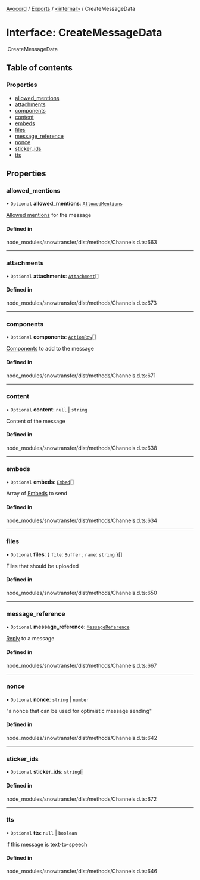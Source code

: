 [Avocord](../README.md) / [Exports](../modules.md) / [<internal\>](../modules/internal_.md) / CreateMessageData

# Interface: CreateMessageData

[<internal>](../modules/internal_.md).CreateMessageData

## Table of contents

### Properties

- [allowed\_mentions](internal_.CreateMessageData-1.md#allowed_mentions)
- [attachments](internal_.CreateMessageData-1.md#attachments)
- [components](internal_.CreateMessageData-1.md#components)
- [content](internal_.CreateMessageData-1.md#content)
- [embeds](internal_.CreateMessageData-1.md#embeds)
- [files](internal_.CreateMessageData-1.md#files)
- [message\_reference](internal_.CreateMessageData-1.md#message_reference)
- [nonce](internal_.CreateMessageData-1.md#nonce)
- [sticker\_ids](internal_.CreateMessageData-1.md#sticker_ids)
- [tts](internal_.CreateMessageData-1.md#tts)

## Properties

### allowed\_mentions

• `Optional` **allowed\_mentions**: [`AllowedMentions`](../modules/internal_.md#allowedmentions)

[Allowed mentions](https://discord.com/developers/docs/resources/channel#allowed-mentions-object) for the message

#### Defined in

node_modules/snowtransfer/dist/methods/Channels.d.ts:663

___

### attachments

• `Optional` **attachments**: [`Attachment`](../modules/internal_.md#attachment-1)[]

#### Defined in

node_modules/snowtransfer/dist/methods/Channels.d.ts:673

___

### components

• `Optional` **components**: [`ActionRow`](../modules/internal_.md#actionrow-1)[]

[Components](https://discord.com/developers/docs/interactions/message-components#component-object) to add to the message

#### Defined in

node_modules/snowtransfer/dist/methods/Channels.d.ts:671

___

### content

• `Optional` **content**: ``null`` \| `string`

Content of the message

#### Defined in

node_modules/snowtransfer/dist/methods/Channels.d.ts:638

___

### embeds

• `Optional` **embeds**: [`Embed`](../modules/internal_.md#embed)[]

Array of [Embeds](https://discord.com/developers/docs/resources/channel#embed-object) to send

#### Defined in

node_modules/snowtransfer/dist/methods/Channels.d.ts:634

___

### files

• `Optional` **files**: { `file`: `Buffer` ; `name`: `string`  }[]

Files that should be uploaded

#### Defined in

node_modules/snowtransfer/dist/methods/Channels.d.ts:650

___

### message\_reference

• `Optional` **message\_reference**: [`MessageReference`](../modules/internal_.md#messagereference)

[Reply](https://discord.com/developers/docs/resources/channel#message-reference-object-message-reference-structure) to a message

#### Defined in

node_modules/snowtransfer/dist/methods/Channels.d.ts:667

___

### nonce

• `Optional` **nonce**: `string` \| `number`

"a nonce that can be used for optimistic message sending"

#### Defined in

node_modules/snowtransfer/dist/methods/Channels.d.ts:642

___

### sticker\_ids

• `Optional` **sticker\_ids**: `string`[]

#### Defined in

node_modules/snowtransfer/dist/methods/Channels.d.ts:672

___

### tts

• `Optional` **tts**: ``null`` \| `boolean`

if this message is text-to-speech

#### Defined in

node_modules/snowtransfer/dist/methods/Channels.d.ts:646

